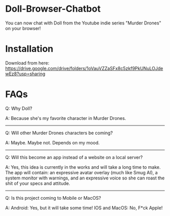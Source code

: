 # Doll-Browser-Chatbot
You can now chat with Doll from the Youtube indie series "Murder Drones" on your browser!

# Installation
Download from here: https://drive.google.com/drive/folders/1oVauVZZaSFx8c5zkf9PkUNuLOJdewEz8?usp=sharing

# FAQs
Q: Why Doll?

A: Because she's my favorite character in Murder Drones.

---

Q: Will other Murder Drones characters be coming?

A: Maybe. Maybe not. Depends on my mood.

---

Q: Will this become an app instead of a website on a local server?

A: Yes, this idea is currently in the works and will take a long time to make. The app will contain: an expressive avatar overlay (much like Smug AI), a system monitor with warnings, and an expressive voice so she can roast the shit of your specs and attitude.

---

Q: Is this project coming to Mobile or MacOS?

A: Android: Yes, but it will take some time! IOS and MacOS: No, F*ck Apple!
